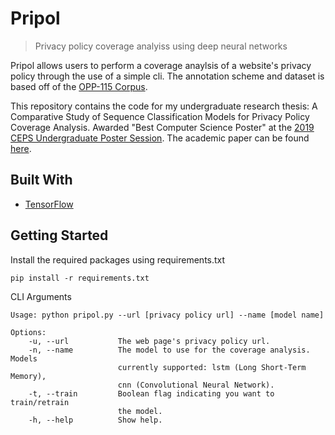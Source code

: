# Pripol

> Privacy policy coverage analyiss using deep neural networks

Pripol allows users to perform a coverage anaylsis of a website's privacy policy through the use of a simple cli. The annotation scheme and dataset is based off of the [OPP-115 Corpus](https://usableprivacy.org/static/files/swilson_acl_2016.pdf).

This repository contains the code for my undergraduate research thesis: A Comparative Study of Sequence Classification Models for Privacy Policy Coverage Analysis. Awarded "Best Computer Science Poster" at the [2019 CEPS Undergraduate Poster Session](https://www.uoguelph.ca/ceps/events/2019/08/11th-annual-ceps-undergraduate-poster-session). The academic paper can be found [here](https://arxiv.org/abs/2003.04972).

## Built With

-   [TensorFlow](https://www.tensorflow.org/)

## Getting Started

Install the required packages using requirements.txt

```
pip install -r requirements.txt
```

CLI Arguments

```
Usage: python pripol.py --url [privacy policy url] --name [model name]

Options:
    -u, --url           The web page's privacy policy url.
    -n, --name          The model to use for the coverage analysis. Models
                        currently supported: lstm (Long Short-Term Memory),
                        cnn (Convolutional Neural Network).
    -t, --train         Boolean flag indicating you want to train/retrain
                        the model.
    -h, --help          Show help.
```
